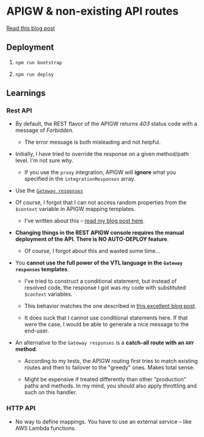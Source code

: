 # APIGW & non-existing API routes

[Read this blog post](https://dev.to/wojciechmatuszewski/better-error-messages-for-non-existing-api-resources-with-amazon-api-gateway-50pb)

## Deployment

1. `npm run bootstrap`

2. `npm run deploy`

## Learnings

### Rest API

- By default, the REST flavor of the APIGW returns _403_ status code with a message of _Forbidden_.

  - The error message is both misleading and not helpful.

- Initially, I have tried to override the response on a given method/path level. I'm not sure why.

  - If you use the `proxy` integration, APIGW will **ignore** what you specified in the `integrationResponses` array.

- Use the [`Gateway responses`](https://docs.aws.amazon.com/apigateway/latest/developerguide/api-gateway-gatewayResponse-definition.html)

- Of course, I forgot that I can not access random properties from the `$context` variable in APIGW mapping templates.

  - I've written about this – [read my blog post here](https://dev.to/aws-builders/curious-case-of-aws-mapping-template-built-in-variables-1og1).

- **Changing things in the REST APIGW console requires the manual deployment of the API. There is NO AUTO-DEPLOY feature**.

  - Of course, I forgot about this and wasted some time...

- You **cannot use the full power of the VTL language in the `Gateway responses` templates**.

  - I've tried to construct a conditional statement, but instead of resolved code, the response I got was my code with substituted `$context` variables.

  - This behavior matches the one described in [this excellent blog post](https://www.alexdebrie.com/posts/api-gateway-elements/#key-takeaways-from-gateway-responses).

  - It does suck that I cannot use conditional statements here. If that were the case, I would be able to generate a nice message to the end-user.

- An alternative to the `Gateway responses` is a **catch-all route with an `ANY` method**.

  - According to my tests, the APIGW routing first tries to match existing routes and then to failover to the "greedy" ones. Makes total sense.

  - Might be expensive if treated differently than other "production" paths and methods. In my mind, you should also apply throttling and such on this handler.

### HTTP API

- No way to define mappings. You have to use an external service – like AWS Lambda functions.
